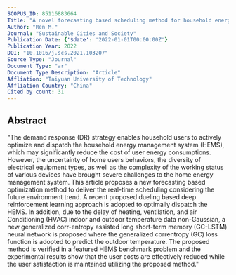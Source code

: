 ```yaml
---
SCOPUS_ID: 85116883664
Title: "A novel forecasting based scheduling method for household energy management system based on deep reinforcement learning"
Author: "Ren M."
Journal: "Sustainable Cities and Society"
Publication Date: {'$date': '2022-01-01T00:00:00Z'}
Publication Year: 2022
DOI: "10.1016/j.scs.2021.103207"
Source Type: "Journal"
Document Type: "ar"
Document Type Description: "Article"
Affliation: "Taiyuan University of Technology"
Affliation Country: "China"
Cited by count: 31
---
```


## Abstract
"The demand response (DR) strategy enables household users to actively optimize and dispatch the household energy management system (HEMS), which may significantly reduce the cost of user energy consumptions. However, the uncertainty of home users behaviors, the diversity of electrical equipment types, as well as the complexity of the working status of various devices have brought severe challenges to the home energy management system. This article proposes a new forecasting based optimization method to deliver the real-time scheduling considering the future environment trend. A recent proposed dueling based deep reinforcement learning approach is adopted to optimally dispatch the HEMS. In addition, due to the delay of heating, ventilation, and air Conditioning (HVAC) indoor and outdoor temperature data non-Gaussian, a new generalized corr-entropy assisted long short-term memory (GC-LSTM) neural network is proposed where the generalized correntropy (GC) loss function is adopted to predict the outdoor temperature. The proposed method is verified in a featured HEMS benchmark problem and the experimental results show that the user costs are effectively reduced while the user satisfaction is maintained utilizing the proposed method."
